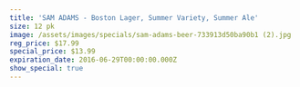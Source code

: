 ```yaml
---
title: 'SAM ADAMS - Boston Lager, Summer Variety, Summer Ale'
size: 12 pk
image: /assets/images/specials/sam-adams-beer-733913d50ba90b1 (2).jpg
reg_price: $17.99
special_price: $13.99
expiration_date: 2016-06-29T00:00:00.000Z
show_special: true
---
```



